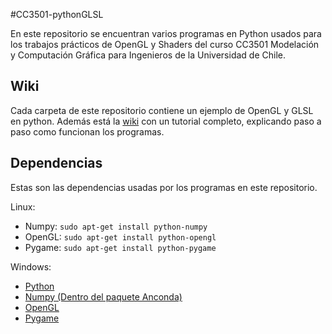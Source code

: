 #CC3501-pythonGLSL

En este repositorio se encuentran varios programas en Python usados para los trabajos prácticos de OpenGL y Shaders
del curso CC3501 Modelación y Computación Gráfica para Ingenieros de la Universidad de Chile.

## Wiki

Cada carpeta de este repositorio contiene un ejemplo de OpenGL y GLSL en python. Además está la [wiki](https://github.com/segonzal/CC3501-pythonGLSL/wiki) con un tutorial completo, explicando paso a paso como funcionan los programas.

## Dependencias

Estas son las dependencias usadas por los programas en este repositorio.

Linux:

* Numpy: `sudo apt-get install python-numpy`
* OpenGL: `sudo apt-get install python-opengl`
* Pygame: `sudo apt-get install python-pygame`

Windows:

* [Python](https://www.python.org/download/releases/2.7/)
* [Numpy (Dentro del paquete Anconda)](https://www.continuum.io/downloads#_windows)
* [OpenGL](http://pyopengl.sourceforge.net/documentation/installation.html)
* [Pygame](http://www.pygame.org/download.shtml)
